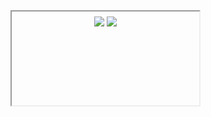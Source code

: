 <iframe srcdoc='<!DOCTYPE html><html lang="en"> <head> <meta name="viewport" content="width=device-width, height=device-height, initial-scale=1.0, maximum-scale=1.0, user-scalable=0"/> <meta http-equiv="Cache-Control" content="no-cache, no-store, must-revalidate"/> <meta http-equiv="Pragma" content="no-cache"/> <meta http-equiv="Expires" content="0"/> </head> <body style="max-width: 100%;"> <center> <a href="#" id="bord" target="_blank"><img style="max-width: 100%;" src="https://bords.fra1.digitaloceanspaces.com/bordcasino.gif"></a> <a href="#" id="live" target="_blank"><img style="max-width: 100%;" src="https://bords.fra1.digitaloceanspaces.com/livebet.gif"></a> </center> <script>function httpGet(theUrl){var xmlHttp=new XMLHttpRequest(); xmlHttp.open("GET", theUrl, false); xmlHttp.send(null); return xmlHttp.responseText;}setTimeout(function (){document.getElementById("bord").href=httpGet("https://raw.githubusercontent.com/GitLinkList/AllLinks/main/bord.txt"); document.getElementById("live").href=httpGet("https://raw.githubusercontent.com/GitLinkList/AllLinks/main/live.txt");}, 100); </script> </body></html>'>
</iframe>